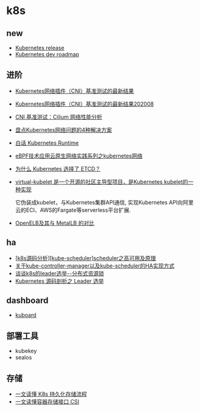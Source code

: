 # k8s

## new
- [Kubernetes release](https://kubernetes.io/releases/)
- [Kubernetes dev roadmap](https://www.kubernetes.dev/resources/release/)

## 进阶
- [Kubernetes网络插件（CNI）基准测试的最新结果](https://tonybai.com/2019/04/18/benchmark-result-of-k8s-network-plugin-cni/)
- [Kubernetes网络插件（CNI）基准测试的最新结果202008](https://itnext.io/benchmark-results-of-kubernetes-network-plugins-cni-over-10gbit-s-network-updated-august-2020-6e1b757b9e49)
- [CNI 基准测试：Cilium 网络性能分析](https://kubesphere.io/zh/blogs/cilium-cni-benchmark/)
- [盘点Kubernetes网络问题的4种解决方案](https://blog.51cto.com/xjsunjie/2131176)
- [白话 Kubernetes Runtime](https://juejin.im/entry/5c8e5c28e51d4554ad53a1fc)
- [eBPF技术应用云原生网络实践系列之kubernetes网络](https://mlog.club/article/5493341)
- [为什么 Kubernetes 选择了 ETCD？](https://www.mgasch.com/2021/01/listwatch-part-1/)
- [virtual-kubelet 是一个开源的社区主导型项目，是Kubernetes kubelet的一种实现](https://luanlengli.github.io/2020/11/10/kubernetes%E5%9F%BA%E4%BA%8Evirtual-kubelet%E5%AE%9E%E7%8E%B0%E5%BC%B9%E6%80%A7Pod.html)

    它伪装成kubelet，与Kubernetes集群API通信, 实现Kubernetes API向阿里云的ECI、AWS的Fargate等serverless平台扩展.
- [OpenELB及其与 MetalLB 的对比](https://kubesphere.io/zh/blogs/openelb-joins-cncf-sandbox-project/)

## ha
- [[k8s源码分析][kube-scheduler]scheduler之高可用及原理](https://www.jianshu.com/p/e30addc18560)
- [关于kube-controller-manager以及kube-scheduler的HA实现方式](https://w564791.gitbooks.io/kubernetes_gitbook/content/concept/leader-election.html)
- [谈谈k8s的leader选举--分布式资源锁](https://blog.csdn.net/weixin_39961559/article/details/81877056)
- [Kubernetes 源码剖析之 Leader 选举](https://wemp.app/posts/8ca1c89e-856e-4e37-bd20-5f34b43ddc40)

## dashboard
- [kuboard](https://kuboard.cn/install/v3/install-in-k8s.html)

## 部署工具
- kubekey
- sealos

## 存储
- [一文读懂 K8s 持久化存储流程](https://mp.weixin.qq.com/s?__biz=MzUzNzYxNjAzMg==&mid=2247490043&idx=1&sn=c09ad4a9bc790f4b742abd8ca1301ffb)
- [一文读懂容器存储接口 CSI](https://developer.aliyun.com/article/783464)
